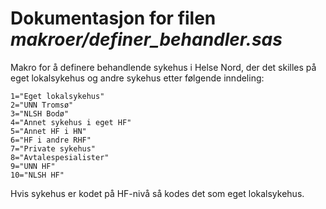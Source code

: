 
# Dokumentasjon for filen *makroer/definer_behandler.sas*


Makro for å definere behandlende sykehus i Helse Nord, der det skilles på
eget lokalsykehus og andre sykehus etter følgende inndeling:

```sas
1="Eget lokalsykehus"
2="UNN Tromsø"
3="NLSH Bodø"
4="Annet sykehus i eget HF"
5="Annet HF i HN"
6="HF i andre RHF"
7="Private sykehus"
8="Avtalespesialister"
9="UNN HF"
10="NLSH HF"
```

Hvis sykehus er kodet på HF-nivå så kodes det som eget lokalsykehus.

